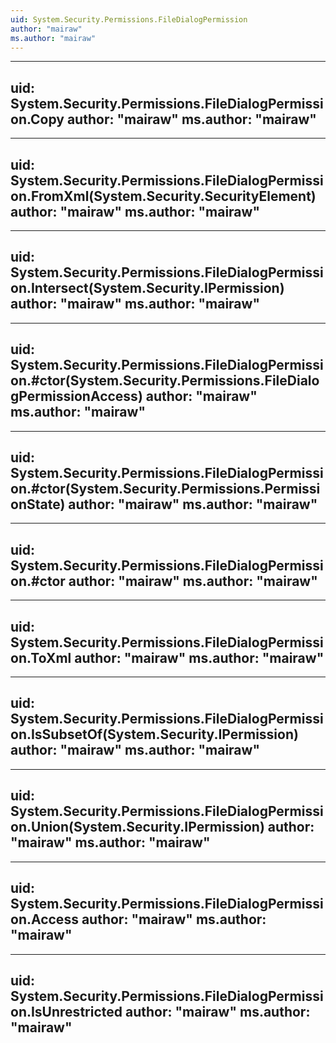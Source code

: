 ```yaml
---
uid: System.Security.Permissions.FileDialogPermission
author: "mairaw"
ms.author: "mairaw"
---
```


---
uid: System.Security.Permissions.FileDialogPermission.Copy
author: "mairaw"
ms.author: "mairaw"
---

---
uid: System.Security.Permissions.FileDialogPermission.FromXml(System.Security.SecurityElement)
author: "mairaw"
ms.author: "mairaw"
---

---
uid: System.Security.Permissions.FileDialogPermission.Intersect(System.Security.IPermission)
author: "mairaw"
ms.author: "mairaw"
---

---
uid: System.Security.Permissions.FileDialogPermission.#ctor(System.Security.Permissions.FileDialogPermissionAccess)
author: "mairaw"
ms.author: "mairaw"
---

---
uid: System.Security.Permissions.FileDialogPermission.#ctor(System.Security.Permissions.PermissionState)
author: "mairaw"
ms.author: "mairaw"
---

---
uid: System.Security.Permissions.FileDialogPermission.#ctor
author: "mairaw"
ms.author: "mairaw"
---

---
uid: System.Security.Permissions.FileDialogPermission.ToXml
author: "mairaw"
ms.author: "mairaw"
---

---
uid: System.Security.Permissions.FileDialogPermission.IsSubsetOf(System.Security.IPermission)
author: "mairaw"
ms.author: "mairaw"
---

---
uid: System.Security.Permissions.FileDialogPermission.Union(System.Security.IPermission)
author: "mairaw"
ms.author: "mairaw"
---

---
uid: System.Security.Permissions.FileDialogPermission.Access
author: "mairaw"
ms.author: "mairaw"
---

---
uid: System.Security.Permissions.FileDialogPermission.IsUnrestricted
author: "mairaw"
ms.author: "mairaw"
---
